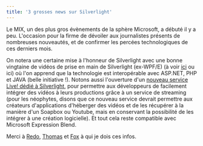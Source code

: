 ```yaml
---
title: '3 grosses news sur Silverlight'
---
```


Le MIX, un des plus gros évènements de la sphère Microsoft, a débuté il y a peu.
L'occasion pour la firme de dévoiler aux journalistes présents de nombreuses
nouveautés, et de confirmer les percées technologiques de ces derniers mois.

<!-- more -->

On notera une certaine mise à l'honneur de Silverlight avec une bonne vingtaine
de vidéos de prise en main de Silverlight (ex-WPF/E) (à voir
[ici](http://msdn.microsoft.com/en-us/silverlight/bb187401.aspx) ou ici) où l'on
apprend que la technologie est interopérable avec ASP.NET, PHP et JAVA (belle
initiative !). Notons aussi l'ouverture d'un
[nouveau service Live! dédié à Silverlight](https://login.live.com/login.srf?wa=wsignin1.0&rpsnv=12&ct=1414112705&rver=6.4.6456.0&wp=MBI_SSL_SHARED&wreply=https:%2F%2Fmail.live.com%2Fdefault.aspx%3Fshowunauth%3D1%26rru%3Dinbox&lc=1033&id=64855&mkt=en-US&cbcxt=mai),
pour permettre aux développeurs de facilement intégrer des vidéos à leurs
productions grâce à un service de streaming (pour les néophytes, disons que ce
nouveau service devrait permettre aux créateurs d'applications d'héberger des
vidéos et de les récupérer à la manière d'un Soapbox ou Youtube, mais en
conservant la possibilité de les intégrer à une création logicielle). Et tout
cela reste compatible avec Microsoft Expression Blend.

Merci à
[Redo](http://blogs.developpeur.org/redo/archive/2007/05/01/mix-07-d-marrez-avec-silverlight-1-1-d-mos-du-keynote.aspx),
[Thomas](http://blogs.developpeur.org/tom/archive/2007/04/30/wpf-mix-07-d-velopper-vos-applications-silverlight-en-utilisant-du-code-manag.aspx)
et
[Fox](http://blogs.developpeur.org/fox/archive/2007/05/01/microsoft-asp-net-futures.aspx)
à qui je dois ces infos.
